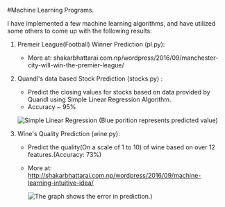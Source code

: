 #Machine Learning Programs.

I have implemented a few machine learning algorithms, and have utilized some others to come up with the following results:

1. Premeir League(Football) Winner Prediction (pl.py):
      - More at: shakarbhattarai.com.np/wordpress/2016/09/manchester-city-will-win-the-premier-league/

2. Quandl's data based Stock Prediction (stocks.py) :

      - Predict the closing values for stocks based on data provided by Quandl using Simple Linear Regression Algorithm.
      - Accuracy ~ 95%
      
      ![Simple Linear Regression (Blue porition represents predicted value)](https://lh3.googleusercontent.com/MnLXQ5YDyByCFBU4OSwtPQfeq2NxJ89LgEdwuIBGhwr8EwF1jeG1q_WroeanCSka-k1kTIF-YLzWhCY=w1366-h675)

3. Wine's Quality Prediction (wine.py):
      - Predict the quality(On a scale of 1 to 10) of wine based on over 12 features.(Accuracy: 73%)
      - More at: http://shakarbhattarai.com.np/wordpress/2016/09/machine-learning-intuitive-idea/
      
        ![The graph shows the error in prediction.)](https://lh4.googleusercontent.com/_Yolu8mRgHGvRPHxiCChQBlEGX21Dy5e7muB2IXYOYGDunv5DIpDXm65WPQ_1DxRyL1QC6fUG-q_vQA=w1366-h675)
      

